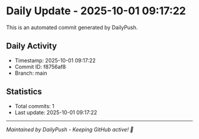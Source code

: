 # Daily Update - 2025-10-01 09:17:22

This is an automated commit generated by DailyPush.

## Daily Activity
- Timestamp: 2025-10-01 09:17:22
- Commit ID: f8756af8
- Branch: main

## Statistics
- Total commits: 1
- Last update: 2025-10-01 09:17:22

---
*Maintained by DailyPush - Keeping GitHub active! 🚀*
